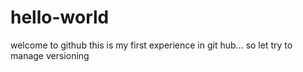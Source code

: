 # hello-world
welcome to github
this is my first experience in git hub...
so let try to manage versioning
